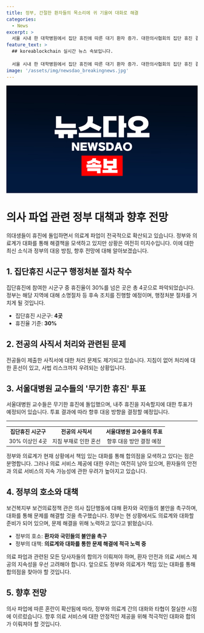 ```yaml
---
title: 정부, 간절한 환자들의 목소리에 귀 기울여 대화로 해결
categories:
  - News
excerpt: >
  서울 시내 한 대학병원에서 집단 휴진에 따른 대기 환자 증가. 대한의사협회의 집단 휴진 결정에 대한 정부 촉구. 18일 집단 휴진 지자체 4곳에서 30% 이상의 휴진으로 행정조치 예정. 전공의 사직서 처리 및 병원 경영난 문제로 사회적 이슈화. 서울대병원 교수들은 내주 휴진 지속 여부 투표 예정. 요동치는 의견들 속에서 향후 대응 방향 논의 중.
feature_text: >
  ## koreablockchain 실시간 뉴스 속보입니다.

  서울 시내 한 대학병원에서 집단 휴진에 따른 대기 환자 증가. 대한의사협회의 집단 휴진 결정에 대한 정부 촉구. 18일 집단 휴진 지자체 4곳에서 30% 이상의 휴진으로 행정조치 예정. 전공의 사직서 처리 및 병원 경영난 문제로 사회적 이슈화. 서울대병원 교수들은 내주 휴진 지속 여부 투표 예정. 요동치는 의견들 속에서 향후 대응 방향 논의 중.
image: '/assets/img/newsdao_breakingnews.jpg'
---
```


<p><img src="/assets/img/newsdao_breakingnews.jpg" alt="koreablockchain 속보" /></p>

<h1>의사 파업 관련 정부 대책과 향후 전망</h1>

<p data-ke-size="size16">의대생들이 휴진에 돌입하면서 의료계 파업이 전국적으로 확산되고 있습니다. 정부와 의료계가 대화를 통해 해결책을 모색하고 있지만 상황은 여전히 미지수입니다. 이에 대한 최신 소식과 정부의 대응 방침, 향후 전망에 대해 알아보겠습니다.</p>

<h2>1. 집단휴진 시군구 행정처분 절차 착수</h2>

<p data-ke-size="size16">집단휴진에 참여한 시군구 중 휴진율이 30%를 넘은 곳은 총 4곳으로 파악되었습니다. 정부는 해당 지역에 대해 소명절차 등 후속 조치를 진행할 예정이며, 행정처분 절차를 거치게 될 것입니다.</p>

<ul>
    <li>집단휴진 시군구: <b>4곳</b></li>
    <li>휴진율 기준: <b>30%</b></li>
</ul>

<h2>2. 전공의 사직서 처리와 관련된 문제</h2>

<p data-ke-size="size16">전공들이 제출한 사직서에 대한 처리 문제도 제기되고 있습니다. 지침이 없어 처리에 대한 혼선이 있고, 사법 리스크까지 우려되는 상황입니다.</p>

<h2>3. 서울대병원 교수들의 '무기한 휴진' 투표</h2>

<p data-ke-size="size16">서울대병원 교수들은 무기한 휴진에 돌입했으며, 내주 휴진을 지속할지에 대한 투표가 예정되어 있습니다. 투표 결과에 따라 향후 대응 방향을 결정할 예정입니다.</p>

<hr>

<table>
  <tr>
    <td style="text-align: center; height: 17px;"><b>집단휴진 시군구</b></td>
    <td style="text-align: center; height: 17px;"><b>전공의 사직서</b></td>
    <td style="text-align: center; height: 17px;"><b>서울대병원 교수들의 투표</b></td>
  </tr>
  <tr>
    <td style="text-align: center; height: 17px;">30% 이상인 4곳</td>
    <td style="text-align: center; height: 17px;">지침 부재로 인한 혼선</td>
    <td style="text-align: center; height: 17px;">향후 대응 방안 결정 예정</td>
  </tr>
</table>

<p data-ke-size="size16">정부와 의료계가 현재 상황에서 책임 있는 대화를 통해 합의점을 모색하고 있다는 점은 분명합니다. 그러나 의료 서비스 제공에 대한 우려는 여전히 남아 있으며, 환자들의 안전과 의료 서비스의 지속 가능성에 관한 우려가 높아지고 있습니다.</p>

<h2>4. 정부의 호소와 대책</h2>

<p data-ke-size="size16">보건복지부 보건의료정책 관은 의사 집단행동에 대해 환자와 국민들의 불안을 촉구하며, 대화를 통해 문제를 해결할 것을 촉구했습니다. 정부는 현 상황에서도 의료계와 대화할 준비가 되어 있으며, 문제 해결을 위해 노력하고 있다고 밝혔습니다.</p>

<ul>
    <li>정부의 호소: <b>환자와 국민들의 불안을 촉구</b></li>
    <li>정부의 대책: <b>의료계와 대화를 통한 문제 해결에 적극 노력 중</b></li>
</ul>

<p data-ke-size="size16">의료 파업과 관련된 모든 당사자들의 합의가 이뤄져야 하며, 환자 안전과 의료 서비스 제공의 지속성을 우선 고려해야 합니다. 앞으로도 정부와 의료계가 책임 있는 대화를 통해 합의점을 찾아야 할 것입니다.</p>

<h2>5. 향후 전망</h2>

<p data-ke-size="size16">의사 파업에 따른 혼란이 확산됨에 따라, 정부와 의료계 간의 대화와 타협이 절실한 시점에 이르렀습니다. 향후 의료 서비스에 대한 안정적인 제공을 위해 적극적인 대화와 합의가 이뤄져야 할 것입니다.</p>

<p data-ke-size="size16">&nbsp;</p>

